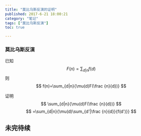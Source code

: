 ```yaml
---
title: "莫比乌斯反演的证明"
published: 2017-6-21 18:00:21
category: "笔记"
tags: ["莫比乌斯反演"]
toc: true

---
```


### 莫比乌斯反演

已知
$$ F(n)=\sum_{d|n}{f(d)} $$
则  
$$ f(n)=\sum_{d|n}{\mu(d)F(\frac {n}{d})} $$
<!--more--> 
证明
$$ \sum_{d|n}{\mu(d)F(\frac {n}{d})} $$
$$ =\sum_{d|n}{\mu(d)\sum_{d'|\frac {n}{d}}{f(d')}} $$

## 未完待续
